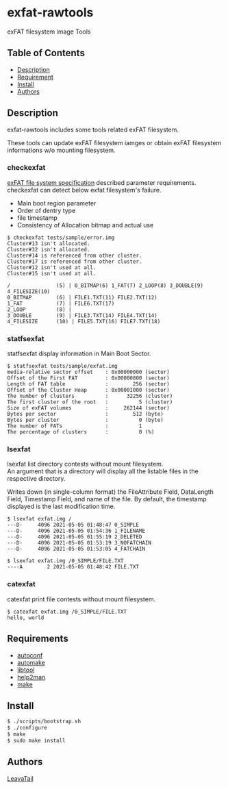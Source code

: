 # exfat-rawtools

exFAT filesystem image Tools

## Table of Contents

- [Description](#Description)
- [Requirement](#Requirement)
- [Install](#Install)
- [Authors](#Authors)

## Description

exfat-rawtools includes some tools related exFAT filesystem.

These tools can update exFAT filesystem iamges or obtain exFAT filesystem
informations w/o mounting filesystem.

### checkexfat

[exFAT file system specification](https://docs.microsoft.com/en-us/windows/win32/fileio/exfat-specification) described parameter requirements.  
checkexfat can detect below exfat filesystem's failure.

- Main boot region parameter
- Order of dentry type
- file timestamp
- Consistency of Allocation bitmap and actual use

```
$ checkexfat tests/sample/error.img
Cluster#13 isn't allocated.
Cluster#32 isn't allocated.
Cluster#14 is referenced from other cluster.
Cluster#17 is referenced from other cluster.
Cluster#12 isn't used at all.
Cluster#15 isn't used at all.

/               (5) | 0_BITMAP(6) 1_FAT(7) 2_LOOP(8) 3_DOUBLE(9) 4_FILESIZE(10)
0_BITMAP        (6) | FILE1.TXT(11) FILE2.TXT(12)
1_FAT           (7) | FILE6.TXT(17)
2_LOOP          (8) |
3_DOUBLE        (9) | FILE3.TXT(14) FILE4.TXT(14)
4_FILESIZE      (10) | FILE5.TXT(16) FILE7.TXT(18)
```

### statfsexfat

statfsexfat display information in Main Boot Sector.

```
$ statfsexfat tests/sample/exfat.img
media-relative sector offset    : 0x00000000 (sector)
Offset of the First FAT         : 0x00000800 (sector)
Length of FAT table             :        256 (sector)
Offset of the Cluster Heap      : 0x00001000 (sector)
The number of clusters          :      32256 (cluster)
The first cluster of the root   :          5 (cluster)
Size of exFAT volumes           :     262144 (sector)
Bytes per sector                :        512 (byte)
Bytes per cluster               :          0 (byte)
The number of FATs              :          1
The percentage of clusters      :          0 (%)
```

### lsexfat

lsexfat list directory contests without mount filesystem.  
An argument that is a directory will display all the listable files in the respective directory.

Writes down (in single-column format) the FileAttribute Field, DataLength Field, Timestamp Field, and name of the file. 
By default, the timestamp displayed is the last modification time.

```
$ lsexfat exfat.img /
---D-     4096 2021-05-05 01:48:47 0_SIMPLE
---D-     4096 2021-05-05 01:54:36 1_FILENAME
---D-     4096 2021-05-05 01:55:19 2_DELETED
---D-     4096 2021-05-05 01:53:19 3_NOFATCHAIN
---D-     4096 2021-05-05 01:53:05 4_FATCHAIN

$ lsexfat exfat.img /0_SIMPLE/FILE.TXT
----A        2 2021-05-05 01:48:42 FILE.TXT
```

### catexfat

catexfat print file contests without mount filesystem.

```
$ catexfat exfat.img /0_SIMPLE/FILE.TXT
hello, world
```

## Requirements

- [autoconf](http://www.gnu.org/software/autoconf/)
- [automake](https://www.gnu.org/software/automake/)
- [libtool](https://www.gnu.org/software/libtool/)
- [help2man](https://www.gnu.org/software/help2man/)
- [make](https://www.gnu.org/software/make/)

## Install

```bash
$ ./scripts/bootstrap.sh
$ ./configure
$ make
$ sudo make install
```

## Authors

[LeavaTail](https://github.com/LeavaTail)

